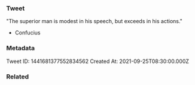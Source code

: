 ### Tweet
"The superior man is modest in his speech, but exceeds in his actions."

- Confucius

### Metadata
Tweet ID: 1441681377552834562
Created At: 2021-09-25T08:30:00.000Z

### Related

